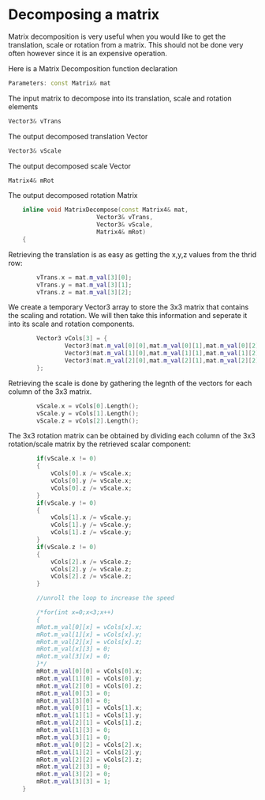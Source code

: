 # Decomposing a matrix


Matrix decomposition is very useful when you would like to get the translation, scale or rotation from a matrix. This should not be done very often however since it is an expensive operation.

Here is a Matrix Decomposition function declaration

```cpp
Parameters: const Matrix& mat
```

The input matrix to decompose into its translation, scale and rotation elements

```cpp
Vector3& vTrans
```

The output decomposed translation Vector

```cpp
Vector3& vScale
```

The output decomposed scale Vector

```cpp
Matrix4& mRot
```

The output decomposed rotation Matrix

```cpp
    inline void MatrixDecompose(const Matrix4& mat, 
                         Vector3& vTrans,
                         Vector3& vScale,
                         Matrix4& mRot)
    {
```

Retrieving the translation is as easy as getting the x,y,z values from the thrid row: 

```cpp
        vTrans.x = mat.m_val[3][0];
        vTrans.y = mat.m_val[3][1];
        vTrans.z = mat.m_val[3][2];
```


We create a temporary Vector3 array to store the 3x3 matrix that contains the scaling and rotation. We will then take this information and seperate it into its scale and rotation components. 

```cpp
        Vector3 vCols[3] = {
                Vector3(mat.m_val[0][0],mat.m_val[0][1],mat.m_val[0][2]),
                Vector3(mat.m_val[1][0],mat.m_val[1][1],mat.m_val[1][2]),
                Vector3(mat.m_val[2][0],mat.m_val[2][1],mat.m_val[2][2])
        };
```

Retrieving the scale is done by gathering the legnth of the vectors for each column of the 3x3 matrix. 

```cpp
        vScale.x = vCols[0].Length();
        vScale.y = vCols[1].Length();
        vScale.z = vCols[2].Length();
```


The 3x3 rotation matrix can be obtained by dividing each column of the 3x3 rotation/scale matrix by the retrieved scalar component: 

```cpp
        if(vScale.x != 0)
        {
            vCols[0].x /= vScale.x;
            vCols[0].y /= vScale.x;
            vCols[0].z /= vScale.x;
        }
        if(vScale.y != 0)
        {
            vCols[1].x /= vScale.y;
            vCols[1].y /= vScale.y;
            vCols[1].z /= vScale.y;
        }
        if(vScale.z != 0)
        {
            vCols[2].x /= vScale.z;
            vCols[2].y /= vScale.z;
            vCols[2].z /= vScale.z;
        }

        //unroll the loop to increase the speed

        /*for(int x=0;x<3;x++)
        {
        mRot.m_val[0][x] = vCols[x].x;
        mRot.m_val[1][x] = vCols[x].y;
        mRot.m_val[2][x] = vCols[x].z;
        mRot.m_val[x][3] = 0;
        mRot.m_val[3][x] = 0;
        }*/
        mRot.m_val[0][0] = vCols[0].x;
        mRot.m_val[1][0] = vCols[0].y;
        mRot.m_val[2][0] = vCols[0].z;
        mRot.m_val[0][3] = 0;
        mRot.m_val[3][0] = 0;
        mRot.m_val[0][1] = vCols[1].x;
        mRot.m_val[1][1] = vCols[1].y;
        mRot.m_val[2][1] = vCols[1].z;
        mRot.m_val[1][3] = 0;
        mRot.m_val[3][1] = 0;
        mRot.m_val[0][2] = vCols[2].x;
        mRot.m_val[1][2] = vCols[2].y;
        mRot.m_val[2][2] = vCols[2].z;
        mRot.m_val[2][3] = 0;
        mRot.m_val[3][2] = 0;  
        mRot.m_val[3][3] = 1;
    }
```